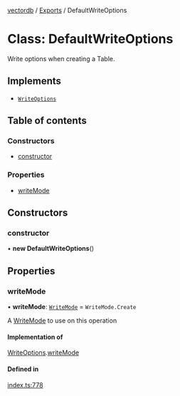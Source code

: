 [vectordb](../README.md) / [Exports](../modules.md) / DefaultWriteOptions

# Class: DefaultWriteOptions

Write options when creating a Table.

## Implements

- [`WriteOptions`](../interfaces/WriteOptions.md)

## Table of contents

### Constructors

- [constructor](DefaultWriteOptions.md#constructor)

### Properties

- [writeMode](DefaultWriteOptions.md#writemode)

## Constructors

### constructor

• **new DefaultWriteOptions**()

## Properties

### writeMode

• **writeMode**: [`WriteMode`](../enums/WriteMode.md) = `WriteMode.Create`

A [WriteMode](../enums/WriteMode.md) to use on this operation

#### Implementation of

[WriteOptions](../interfaces/WriteOptions.md).[writeMode](../interfaces/WriteOptions.md#writemode)

#### Defined in

[index.ts:778](https://github.com/lancedb/lancedb/blob/7856a94/node/src/index.ts#L778)
